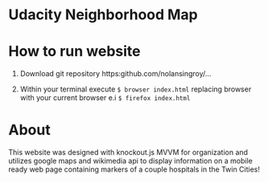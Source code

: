 # Udacity Neighborhood Map

# How to run website

1. Download git repository
https:github.com/nolansingroy/...

2. Within your terminal execute `$ browser index.html` replacing browser with your current browser e.i `$ firefox index.html`

# About

This website was designed with knockout.js 
MVVM for organization and utilizes google maps and 
wikimedia api to display information on a mobile ready web page containing markers of a couple hospitals in the Twin Cities! 
